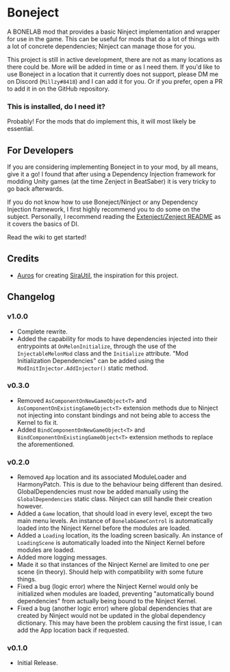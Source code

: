 # Boneject
A BONELAB mod that provides a basic Ninject implementation and wrapper for use in the game. This can be useful for mods that do a lot of things with a lot of concrete dependencies; Ninject can manage those for you.

This project is still in active development, there are not as many locations as there could be. More will be added in time or as I need them. If you'd like to use Boneject in a location that it currently does not support, please DM me on Discord (`Millzy#8418`) and I can add it for you. Or if you prefer, open a PR to add it in on the GitHub repository.

### This is installed, do I need it?
Probably! For the mods that do implement this, it will most likely be essential.

## For Developers
If you are considering implementing Boneject in to your mod, by all means, give it a go! I found that after using a Dependency Injection framework for modding Unity games (at the time Zenject in BeatSaber) it is very tricky to go back afterwards.

If you do not know how to use Boneject/Ninject or any Dependency Injection framework, I first highly recommend you to do some  on the subject. Personally, I recommend reading the [Extenject/Zenject README](https://github.com/Mathijs-Bakker/Extenject#what-is-dependency-injection) as it covers the basics of DI.

Read the wiki to get started!

## Credits
* [Auros](https://github.com/Auros) for creating [SiraUtil](https://github.com/Auros/SiraUtil), the inspiration for this project.

## Changelog
### v1.0.0
* Complete rewrite.
* Added the capability for mods to have dependencies injected into their entrypoints at `OnMelonInitialize`, through the use of the `InjectableMelonMod` class and the `Initialize` attribute. "Mod Initialization Dependencies" can be added using the `ModInitInjector.AddInjector()` static method. 

### v0.3.0
* Removed `AsComponentOnNewGameObject<T>` and `AsComponentOnExistingGameObject<T>` extension methods due to Ninject not injecting into constant bindings and not being able to access the Kernel to fix it.
* Added `BindComponentOnNewGameObject<T>` and `BindComponentOnExistingGameObject<T>` extension methods to replace the aforementioned.

### v0.2.0
* Removed `App` location and its associated ModuleLoader and HarmonyPatch. This is due to the behaviour being different than desired. GlobalDependencies must now be added manually using the `GlobalDependencies` static class. Ninject can still handle their creation however.
* Added a `Game` location, that should load in every level, except the two main menu levels. An instance of `BonelabGameControl` is automatically loaded into the Ninject Kernel before the modules are loaded.
* Added a `Loading` location, its the loading screen basically. An instance of `LoadingScene` is automatically loaded into the Ninject Kernel before modules are loaded.
* Added more logging messages.
* Made it so that instances of the Ninject Kernel are limited to one per scene (in theory). Should help with compatibility with some future things.
* Fixed a bug (logic error) where the Ninject Kernel would only be initialized when modules are loaded, preventing "automatically bound dependencies" from actually being bound to the Ninject Kernel.
* Fixed a bug (another logic error) where global dependencies that are created by Ninject would not be updated in the global dependency dictionary. This may have been the problem causing the first issue, I can add the App location back if requested.

### v0.1.0
* Initial Release.